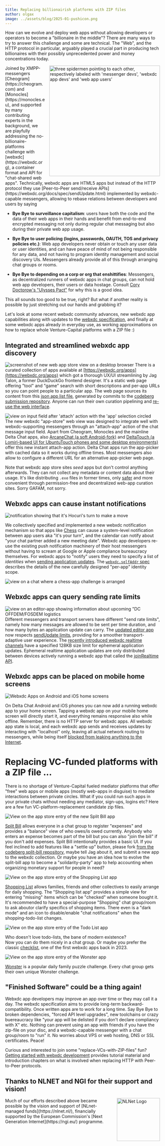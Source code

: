 ```yaml
---
title: Replacing billionairish platforms with ZIP files
author: olgax
image: ../assets/blog/2025-01-pushicon.png
---
```


How can we evolve and deploy web apps without allowing developers or operators to become a "billionaire in the middle"? 
There are many ways to try to answer this challenge and some are technical. 
The "Web", and the HTTP protocol in particular, 
arguably played a crucial part in producing tech billionaires
with their possibly unprecedented power and money concentrations today. 

<img alt="three spidermen pointing to each other, respectively labeled with 'messenger devs', 'webxdc app devs' and 'web app users'" src="../assets/blog/2025-01-spider3.jpg" width="360" style="float:right; margin-left:1em;" />
Joined by XMPP-messengers [Cheogram](https://cheogram.com) and [Monocles](https://monocles.eu), 
and supported by many contributing experts in the background, 
we are playfully addressing the no-billionaire-platforms challenge with 
[webxdc](https://webxdc.org), a container format and API for "chat-shared web apps". 
Technically, webxdc apps are HTML5 apps but instead of the HTTP protocol 
they use [Peer-to-Peer send/receive APIs](https://webxdc.org/docs/spec/sendUpdate.html) 
implemented by webxdc-capable messengers,
allowing to rebase relations between developers and users by saying

- **Bye Bye to surveillance capitalism**:
  users have both the code and the data of their web apps in their hands 
  and benefit from end-to-end encrypted messaging not only during regular chat messaging 
  but also during their private web app usage.

- **Bye Bye to user policing (logins, passwords, OAUTH, TOS and privacy policies etc.)**: 
  Web app developers never obtain or touch any user data or user identities,
  and can have peace of mind of not being responsible for any data, 
  and not having to program identity management and social discovery UIs. 
  Messengers already provide all of this through arranging chat groups or rooms. 

- **Bye Bye to depending on a corp or org that enshittifies**: 
  Messengers, as decentralized runners of webxdc apps in chat groups, 
  can not hold web app developers, their users or data hostage. 
  Consult [Cory Doctorow's "Ulysses Pact"](https://pluralistic.net/2024/11/02/ulysses-pact/)
  for why this is a good idea. 

This all sounds too good to be true, right? 
But what if another reality is possible by just stretching out our hands and grabbing it? 

Let's look at some recent webxdc community advances,
new webxdc app capabilities along with updates to the [webxdc specification](https://webxdc.org/docs/spec/index.html),
and finally at some webxdc apps already in everyday use,
as working approximations on how to replace whole Venture-Capital platforms with a ZIP file :)

## Integrated and streamlined webxdc app discovery 

![screenshot of new web app store view on a desktop browser](../assets/blog/2025-01-browser-store.png)
There is a curated collection of apps available at [https://webxdc.org/apps](https://webxdc.org/apps) which got a thorough UX/UI streamlining by Jag Talon, 
a former DuckDuckGo frontend designer. 
It's a static web page offering "tool" and "game" search 
with short descriptions and per-app URLs so you can point people to a particular app.
The web page sources its content from this [json app list file](https://apps.testrun.org/xdcget-lock.json),
generated by commits to the [codeberg submission repository](https://codeberg.org/webxdc/xdcget/). 
Anyone can run their own curation pipelining and [re-use the web interface](https://github.com/webxdc/website/tree/main/website/apps). 

![view on input field after 'attach' action with the 'app' selection circled](../assets/blog/2025-01-appattach.jpg)
The new webxdc "app-store" web view was designed to integrate well
with webxdc-supporting messengers through an "attach-app" action of the chat message input field. 
Apart from Cheogram, Monocles and the mainline Delta Chat apps, 
also [ArcaneChat (a soft Android-fork)](https://arcanechat.me/) and [DeltaTouch (a Lomiri-based UI for UbuntuTouch phones and some desktop environments)](https://delta.chat/en/2023-07-02-deltatouch) 
offer this new instant attach-app action. 
Delta Chat apps run the app-picker with cached data so it works during offline times. 
Most messengers also allow to configure a different URL for an alternative app-picker web page. 

Note that webxdc app store sites *seed* apps but don't control anything afterwards. 
They can not collect any metadata or content data about their usage. 
It's like distributing `.exe` files in former times, 
only [safer](https://delta.chat/en/2023-05-22-webxdc-security)
and more convenient through permission-free and decentralized web-app curation sites. 
Sorry GAFAM, not sorry. 


## Webxdc apps can cause instant notifications 

![notification showing that it's Hocuri's turn to make a move](../assets/blog/2025-01-chess-noti.jpg)

We collectively specified and implemented a new webxdc notification mechanism so that apps like
[Chess](https://webxdc.org/apps/#arcanecircle-chess) can cause a system-level notification between app users aka "it's your turn",
and the calendar can notify about "your chat partner added a new meeting date". 
Webxdc app developers re-use the existing push notification machinery of their host messengers 
without having to scream at Google or Apple compliance bureaucracy themselves. 
For webxdc apps to "notify" users they need to specify a list of *identities*
when [sending application updates](https://webxdc.org/docs/spec/sendUpdate.html). 
The [`webxdc.selfAddr` spec](https://webxdc.org/docs/spec/selfAddr_and_selfName.html#selfaddr) 
describes the details of the new carefully designed "per-app" identity scope. 

![view on a chat where a chess-app challenge is arranged](../assets/blog/2025-01-chess-setup.png)


## Webxdc apps can query sending rate limits 

![view on an editor-app showing information about upcoming "DC OFFDEM/FOSDEM logistics](../assets/blog/2025-01-editor.png)
Different messengers and transport servers have different "send rate limits",
namely how many messages are allowed to be sent per time duration,
and how many bytes an application update can carry. 
The [updated editor app](https://webxdc.org/apps/#webxdc-editor) now respects 
[sendUpdate limits](https://webxdc.org/docs/spec/sendUpdate.html#messaging-layer-limits-for-sendupdate),
providing for a smoother transport-adaptive user experience. 
The [recently introduced webxdc realtime channels](https://delta.chat/en/2024-11-20-webxdc-realtime) have a specified 128KB size limit for ephemeral application updates. 
Ephemeral realtime application updates 
are only distributed between devices actively running a webxdc app
that called the [joinRealtime API](https://webxdc.org/docs/spec/joinRealtimeChannel.html). 


## Webxdc apps can be placed on mobile home screens

![Webxdc Apps on Android and iOS home screens](../assets/blog/2025-01-homescreen.png)

On Delta Chat Android and iOS phones you can now add a running webxdc app to your home screen. 
Tapping a webxdc app on your mobile home screen will directly start it,
and everything remains responsive also while offline. 
Remember, there is no HTTP server for webxdc apps. 
All webxdc app state is local, and each webxdc app sends and receives updates 
by interacting with "localhost" only, 
leaving all actual network routing to messengers,
while being itself
[blocked from leaking anything to the Internet](https://delta.chat/en/2023-05-22-webxdc-security). 


# Replacing VC-funded platforms with a ZIP file ... 

There is no shortage of Venture-Capital fueled mediator platforms that 
offer "free" web apps or mobile apps (mostly web-apps in disguise) 
to mediate interactions between private circles. 
What if you could run such apps in your private chats without needing any mediator,
sign-ups, logins etc?
Here are a few fun VC-platform-replacement candidate zip files. 

![View on the app store entry of the new Split Bill app](../assets/blog/2025-01-splitbillmeta.png)

[Split Bill](https://webxdc.org/apps/#jagtalon-splitbill)
allows everyone in a chat group to register "expenses" and provides a "balance" view
of who owes/is owed currently. 
Anybody who enters an expense becomes part of the bill but
you can also "join the bill" if you don't add expenses. 
Split Bill intentionally provides a basic UI. 
If you feel inclined to add features like a "settle up" button, 
please fork [from the codeberg split-bill repository](https://codeberg.org/jagtalon/split-bill/),
maybe tell Jag about it, and submit a new app to the webxdc collection. 
Or maybe you have an idea how to evolve the split-bill app to become a "solidarity-party" 
app to help accounting when organizing monetary support for people in need? 


![View on the app store entry of the Shopping List app](../assets/blog/2025-01-shopping1.png)

[Shopping List](https://webxdc.org/apps/#shoppinglist)
allows families, friends and other collectives to easily arrange for daily shopping. 
The "Shopping list app" provides a simple view for entering "missing" items 
which can be "checked" when someone bought it. 
It's recommended to have a special-purpose "Shopping" chat group/room 
to ask aboutor clarify specifics of shopping items. 
There even is a "dark mode" and an icon to disable/enable "chat notifications"
when the shopping-todo-list changes. 

![View on the app store entry of the Todo List app](../assets/blog/2025-01-todolist.png)

Who doesn't love todo-lists, the bane of modern existence?  
Now you can do them nicely in a chat group.
Or maybe you prefer the classic [checklist](https://webxdc.org/apps/#webxdc-checklist),
one of the first webxdc apps back in 2023. 


![View on the app store entry of the Wonster app](../assets/blog/2025-01-wonster.png)

[Wonster](https://webxdc.org/apps/#arcanecircle-wonster)
is a popular daily family puzzle challenge. 
Every chat group gets their own unique Wonster challenge. 


## "Finished Software" could be a thing again!

Webxdc app developers may improve an app over time or they may call it a day. 
The webxdc specification aims to provide long-term backward-compatibility.
Once written apps are to work for a long time. 
Say Bye Bye to broken dependencies, "forced API level upgrades", new toolchains 
or crazy buereaucracy like 
"your app will be delisted if you don't declare compliancy with X" etc. 
Nothing can prevent using an app with friends if you have the zip-file on your disc, 
and a webxdc-capable messenger with a chat group/room to "run" it. 
No worries about VPS or web hosting, DNS or SSL certificates. Peace!

Curious and interested to join some "replace-VCs-with-ZIP-files" fun? 
[Getting started with webxdc development](https://webxdc.org/docs/) 
provides tutorial material and introduction chapters on what is involved
when replacing HTTP with Peer-to-Peer protocols. 

## Thanks to NLNET and NGI for their support and vision!

<img alt="NLNet Logo" src="../assets/logos/logo_nlnet.svg" width="140" style="float:right; margin-left:1em;" />  
Much of our efforts described above became possible
by the vision and support of [NLnet-managed funds](https://nlnet.nl/),
financially supported by the European Commission's 
[Next Generation Internet](https://ngi.eu/) programme.

